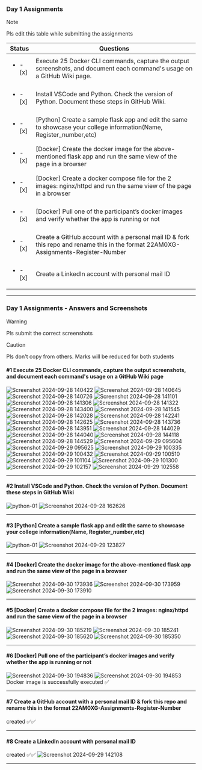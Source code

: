 ### Day 1 Assignments

> [!NOTE]
> Pls edit this table while submitting the assignments

| Status         | Questions     | 
|----------------|---------------|
| <ul><li>- [x] </li></ul> | Execute 25 Docker CLI commands, capture the output screenshots, and document each command's usage on a GitHub Wiki page. |
| <ul><li>- [x] </li></ul> | Install VSCode and Python. Check the version of Python. Document these steps in GitHub Wiki. |
| <ul><li>- [x] </li></ul> | [Python] Create a sample flask app and edit the same to showcase your college information(Name, Register_number,etc) |
| <ul><li>- [x] </li></ul> | [Docker] Create the docker image for the above-mentioned flask app and run the same view of the page in a browser |
| <ul><li>- [x] </li></ul> | [Docker] Create a docker compose file for the 2 images: nginx/httpd and run the same view of the page in a browser |
| <ul><li>- [x] </li></ul> | [Docker] Pull one of the participant’s docker images and verify whether the app is running or not  |
| <ul><li>- [x] </li></ul> | Create a GitHub account with a personal mail ID & fork this repo and rename this in the format 22AM0XG-Assignments-Register-Number  |
| <ul><li>- [x] </li></ul> | Create a LinkedIn account with personal mail ID  |

***

### Day 1 Assignments - Answers and Screenshots

> [!WARNING]
> Pls submit the correct screenshots

> [!CAUTION]
> Pls don't copy from others. Marks will be reduced for both students

#### #1 Execute 25 Docker CLI commands, capture the output screenshots, and document each command's usage on a GitHub Wiki page
![Screenshot 2024-09-28 140422](https://github.com/user-attachments/assets/29a86999-d4d1-4541-be13-2e263bf34c0c)
![Screenshot 2024-09-28 140645](https://github.com/user-attachments/assets/b46b3d95-944d-41cf-b737-b5edfb3e3964)
![Screenshot 2024-09-28 140726](https://github.com/user-attachments/assets/245c9e6f-2605-4b28-8e78-f412436e200a)
![Screenshot 2024-09-28 141101](https://github.com/user-attachments/assets/dfcb1ba2-2d4e-43c2-a85d-e7b4759b6375)
![Screenshot 2024-09-28 141306](https://github.com/user-attachments/assets/9b66e325-38c3-4906-b1a9-f7fb4e967190)
![Screenshot 2024-09-28 141322](https://github.com/user-attachments/assets/f6165670-d7b3-42dd-9f7a-7d21351f3ff4)
![Screenshot 2024-09-28 143400](https://github.com/user-attachments/assets/a87d6e43-1072-40dc-afa9-b1991872385f)
![Screenshot 2024-09-28 141545](https://github.com/user-attachments/assets/e24e10cb-3cc6-4078-b884-ad27671d8b62)
![Screenshot 2024-09-28 142028](https://github.com/user-attachments/assets/24e477c3-6546-4077-92ca-3467d56d4fc8)
![Screenshot 2024-09-28 142241](https://github.com/user-attachments/assets/e20cdc89-def2-441f-86cd-21f88586f576)
![Screenshot 2024-09-28 142625](https://github.com/user-attachments/assets/69f0266b-508c-46f3-96fe-da0b87f82efa)
![Screenshot 2024-09-28 143736](https://github.com/user-attachments/assets/a86b47cb-7d59-4977-9551-7164f225d785)
![Screenshot 2024-09-28 143951](https://github.com/user-attachments/assets/bfec653c-a38e-46f3-8c67-a170cf15bd7b)
![Screenshot 2024-09-28 144029](https://github.com/user-attachments/assets/61da5a43-4075-4684-97d3-24a281416025)
![Screenshot 2024-09-28 144040](https://github.com/user-attachments/assets/e01638c6-f883-4760-a48f-f67b46e023f2)
![Screenshot 2024-09-28 144118](https://github.com/user-attachments/assets/c8288234-f377-43ff-a682-6c57265060a7)
![Screenshot 2024-09-28 144529](https://github.com/user-attachments/assets/d60bbc1d-8851-4008-8777-f1be69a3de1d)
![Screenshot 2024-09-29 095604](https://github.com/user-attachments/assets/d7fd0e74-23f0-482a-ac40-643619d50bf5)
![Screenshot 2024-09-29 095625](https://github.com/user-attachments/assets/cf007f34-d8af-4e83-bbd0-069607f3c163)
![Screenshot 2024-09-29 100335](https://github.com/user-attachments/assets/c139cab8-d25a-430d-a431-e025565bcd0d)
![Screenshot 2024-09-29 100432](https://github.com/user-attachments/assets/0f91b0ea-1add-48a3-b188-fa03688d6bf8)
![Screenshot 2024-09-29 100510](https://github.com/user-attachments/assets/ed339c60-4247-4edd-a630-f483e87f27ef)
![Screenshot 2024-09-29 101104](https://github.com/user-attachments/assets/2311c82a-c99b-4c2f-ba5f-b9103a10b977)
![Screenshot 2024-09-29 101300](https://github.com/user-attachments/assets/ae92ba73-52f4-4659-a81a-44ec65d944af)
![Screenshot 2024-09-29 102157](https://github.com/user-attachments/assets/96060050-4cc0-4d0b-97de-4a0e4fe20c96)
![Screenshot 2024-09-29 102558](https://github.com/user-attachments/assets/2d81f523-364b-4c36-ada0-275ba0d12452)

***

#### #2 Install VSCode and Python. Check the version of Python. Document these steps in GitHub Wiki
![python-01](https://github.com/user-attachments/assets/eab7cd02-07c7-47df-b4f7-21bb8431b4ca)
![Screenshot 2024-09-28 162626](https://github.com/user-attachments/assets/816ae5d1-6ba3-4389-980e-c0e8164b1347)


***

#### #3 [Python] Create a sample flask app and edit the same to showcase your college information(Name, Register_number,etc)
![python-01](https://github.com/user-attachments/assets/ff17688e-3124-49e2-a1cb-082aae192e34)
![Screenshot 2024-09-29 123827](https://github.com/user-attachments/assets/2fd83417-f567-4286-bb67-39d998b690c0)


***

#### #4 [Docker] Create the docker image for the above-mentioned flask app and run the same view of the page in a browser
![Screenshot 2024-09-30 173936](https://github.com/user-attachments/assets/49eac23a-aaea-4ecb-9404-a24bec6ad154)
![Screenshot 2024-09-30 173959](https://github.com/user-attachments/assets/891afad0-dc35-4fc0-a787-9a14b75c8da8)
![Screenshot 2024-09-30 173910](https://github.com/user-attachments/assets/53c1bfa4-fa6d-4c5a-8f2f-627a7044e628)

***

#### #5 [Docker] Create a docker compose file for the 2 images: nginx/httpd and run the same view of the page in a browser
![Screenshot 2024-09-30 185219](https://github.com/user-attachments/assets/0bc57895-f1ee-4d46-9b05-0bde7ea06d32)
![Screenshot 2024-09-30 185241](https://github.com/user-attachments/assets/ba11595c-85f1-4efe-943d-3fd0155d9ff4)
![Screenshot 2024-09-30 185620](https://github.com/user-attachments/assets/e3862b7c-6774-4a4c-8fe8-3c97b7e104e1)
![Screenshot 2024-09-30 185350](https://github.com/user-attachments/assets/e72407d7-76a6-48f1-a905-28e7c2291819)

***

#### #6 [Docker] Pull one of the participant’s docker images and verify whether the app is running or not
![Screenshot 2024-09-30 194836](https://github.com/user-attachments/assets/a8517617-f374-46c4-9773-86e9edc38d64)
![Screenshot 2024-09-30 194853](https://github.com/user-attachments/assets/93d28b53-d351-4afe-883c-b828355baae8)
Docker image is successfully executed ✅

***

#### #7 Create a GitHub account with a personal mail ID & fork this repo and rename this in the format 22AM0XG-Assignments-Register-Number
created ✅✅

***

#### #8 Create a LinkedIn account with personal mail ID
created ✅✅
![Screenshot 2024-09-29 142108](https://github.com/user-attachments/assets/40ce8dc7-eddd-46a6-b07a-f5bbd3cce440)

***
